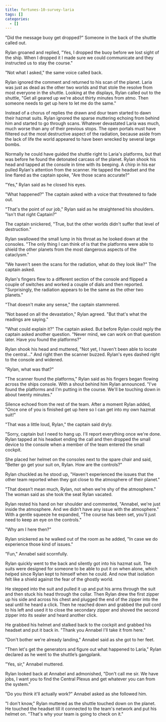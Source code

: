```yaml
---
title: fortunes-10-survey-laria
tags: []
categories:
  - []
---
```

<!-- more -->
"Did the message buoy get dropped?" Someone in the back of the shuttle called out.

Rylan groaned and replied, "Yes, I dropped the buoy before we lost sight of the ship.  When I dropped it I made sure we could communicate and they instructed us to stay the course."

"Not what I asked," the same voice called back.

Rylan ignored the comment and returned to his scan of the planet.  Laria was just as dead as the other two worlds and that stole the resolve from most everyone in the shuttle.  Looking at the displays, Rylan called out to the shuttle, "Get all geared up we're about thirty minutes from atmo.  Then someone needs to get up here to let me do the same."

Instead of a chorus of replies the drawn and dour team started to dawn their hazmat suits.  Rylan ignored the sparse muttering echoing from behind him and started to go through scans.  Whatever devastated Laria was much, much worse than any of their previous stops.  The open portals must have filtered out the most destructive aspect of the radiation, because aside from the lack of life the world appeared to have been wrecked by several large bombs.

Normally he could have guided the shuttle right to Laria's platforms, but that was before he found the detonated carcass of the planet.  Rylan shook his head and tapped at the console in time with its beeping.  A chirp in his ear pulled Rylan's attention from the scanner.  He tapped the headset and the line flared as the captain spoke, "Are those scans accurate?"

"Yes," Rylan said as he closed his eyes.

"What happened?"  The captain asked with a voice that threatened to fade out.

"That's the point of our job," Rylan said as he straightened his shoulders.  "Isn't that right Captain?"

The captain snickered, "True, but the other worlds didn't suffer that level of destruction."

Rylan swallowed the small lump in his throat as he looked down at the consoles.  "The only thing I can think of is that the platforms were able to shield the other planets from the most dangerous aspects of the cataclysm."

"We haven't seen the scans for the radiation, what do they look like?"  The captain asked.

Rylan's fingers flew to a different section of the console and flipped a couple of switches and worked a couple of dials and then reported.  "Surprisingly, the radiation appears to be the same as the other two planets."

"That doesn't make any sense," the captain stammered.

"Not based on all the devastation," Rylan agreed.  "But that's what the readings are saying."

"What could explain it?"  The captain asked.  But before Rylan could reply the captain asked another question.  "Never mind, we can work on that question later.  Have you found the platforms?"

Rylan shook his head and muttered, "Not yet, I haven't been able to locate the central..." And right then the scanner buzzed.  Rylan's eyes dashed right to the console and widened.

"Rylan, what was that?"

"The scanner found the platforms," Rylan said as his fingers began flowing across the ships console.  With a shout behind him Rylan announced.  "I've found the platforms and I'm putting in the course.  We'll be touching down in about twenty minutes."

Silence echoed from the rest of the team.  After a moment Rylan added, "Once one of you is finished get up here so I can get into my own hazmat suit!"

"That was a little loud, Rylan," the captain said dryly.

"Sorry, captain but I need to hang up.  I'll report everything once we're done.  Rylan tapped at his headset ending the call and then dropped the small device to the console when a member of the team entered the small cockpit.

She placed her helmet on the consoles next to the spare chair and said, "Better go get your suit on, Rylan.  How are the controls?"

Rylan chuckled as he stood up, "Haven't experienced the issues that the other team reported when they got close to the atmosphere of their planet."

"That doesn’t mean much, Rylan, not when we're shy of the atmosphere."  The woman said as she took the seat Rylan vacated.

Rylan rested his hand on her shoulder and commented, "Annabel, we're just inside the atmosphere.  And we didn’t have any issue with the atmosphere."  With a gentle squeeze he expanded, "The course has been set, you'll just need to keep an eye on the controls."

"Why am I here then?"

Rylan snickered as he walked out of the room as he added, "In case we do experience those kind of issues."

"Fun," Annabel said scornfully.

Rylan quickly went to the back and silently got into his hazmat suit.  The suits were designed for someone to be able to put it on when alone, which helped since Rylan kept to himself when he could.  And now that isolation felt like a shield against the fear of the ghostly world.

He stepped into the suit and pulled it up and put his arms through the suit and then stuck his head through the collar.  Then Rylan drew the first zipper up his side and across his chest and plugged the end of the zipper into the seal until he heard a click.  Then he reached down and grabbed the pull cord to his left and used it to close the secondary zipper and shoved the second zipper into its sealer and heard another click.

He grabbed his helmet and stalked back to the cockpit and grabbed his headset and put it back in.  "Thank you Annabel I'll take it from here."

"Don't bother we're already landing," Annabel said as she got to her feet.

"Then let's get the generators and figure out what happened to Laria," Rylan declared as he went to the shuttle’s gangplank.

"Yes, sir," Annabel muttered.

Rylan looked back at Annabel and admonished, "Don't call me sir.  We have jobs, I want you to find the Central Plexus and get whatever you can from the system."

"Do you think it'll actually work?"  Annabel asked as she followed him.

"I don't know," Rylan muttered as the shuttle touched down on the planet.  He touched the headset till it connected to the team's network and put his helmet on.  "That's why your team is going to check on it."